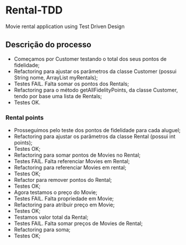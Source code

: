 # Rental-TDD
Movie rental application using Test Driven Design

## Descrição do processo
  * Começamos por Customer testando o total dos seus pontos de fidelidade;
  * Refactoring para ajustar os parâmetros da classe Customer (possui String nome, ArrayList myRentals);
  * Testes FAIL. Falta somar os pontos dos Rentals;
  * Refactoring para o método getAllFidelityPoints, da classe Customer, tendo por base uma lista de Rentals;
  * Testes OK. 
  ### Rental points
  * Prosseguimos pelo teste dos pontos de fidelidade para cada aluguel;
  * Refactoring para ajustar os parâmetros da classe Rental (possui int points);
  * Testes OK;
  * Refactoring para somar pontos de Movies no Rental;
  * Testes FAIL. Falta referenciar Movies em Rental;
  * Refactoring para referenciar Movies em rental;
  * Testes OK;
  * Refactor para remover pontos do Rental;
  * Testes OK;
  * Agora testamos o preço do Movie;
  * Testes FAIL. Falta propriedade em Movie;
  * Refactoring para atribuir preço em Movie;
  * Testes OK;
  * Testamos valor total da Rental;
  * Testes FAIL. Falta somar preços de Movies de Rental;
  * Refactoring para soma;
  * Testes OK;
  
  
